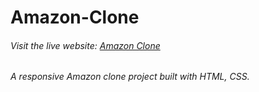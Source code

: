 # Amazon-Clone

###### Visit the live website: [Amazon Clone](http://127.0.0.1:5500/index.html) ######

###### A responsive Amazon clone project built with HTML, CSS. ######
